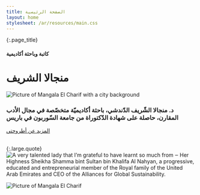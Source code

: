 ```yaml
---
title: الصفحة الرئيسية
layout: home
stylesheet: /ar/resources/main.css
---
```


{:.page_title}
#### كاتبة وباحثة أكاديمية
# منجالا الشريف

![Picture of Mangala El Charif with a city background](/ar/resources/home.jpg)

### د. منجالا الشّريف الدّندشي، باحثة أكاديميّة متخصّصة في مجال الأدب المقارن، حاصلة على شهادة الدّكتوراة من جامعة السّوربون في باريس

<div class="block_link">
  <a href="thesis">المزيد عن أطروحتي</a>
</div>

<br>

{:.large.quote}
![A very talented lady that I’m grateful to have learnt so much from ‒ Her Highness Sheikha Shamma bint Sultan bin Khalifa Al Nahyan, a progressive, educated and entrepreneurial member of the Royal family of the United Arab Emirates and CEO of the Alliances for Global Sustainability.](/ar/resources/quote3.png)

![Picture of Mangala El Charif](/ar/resources/home2.jpg)
